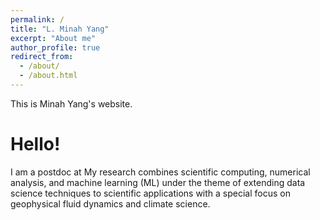 ```yaml
---
permalink: /
title: "L. Minah Yang"
excerpt: "About me"
author_profile: true
redirect_from: 
  - /about/
  - /about.html
---
```


This is Minah Yang's website.

Hello! 
======
I am a postdoc at 
My research combines scientific computing, numerical analysis, and machine learning (ML) under the theme of extending data science techniques to scientific applications with a special focus on geophysical fluid dynamics and climate science.

